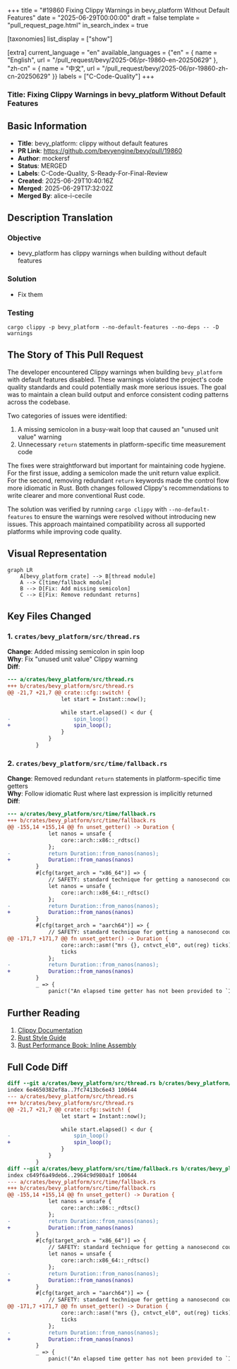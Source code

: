 +++
title = "#19860 Fixing Clippy Warnings in bevy_platform Without Default Features"
date = "2025-06-29T00:00:00"
draft = false
template = "pull_request_page.html"
in_search_index = true

[taxonomies]
list_display = ["show"]

[extra]
current_language = "en"
available_languages = {"en" = { name = "English", url = "/pull_request/bevy/2025-06/pr-19860-en-20250629" }, "zh-cn" = { name = "中文", url = "/pull_request/bevy/2025-06/pr-19860-zh-cn-20250629" }}
labels = ["C-Code-Quality"]
+++

### Title: Fixing Clippy Warnings in bevy_platform Without Default Features

## Basic Information
- **Title**: bevy_platform: clippy without default features
- **PR Link**: https://github.com/bevyengine/bevy/pull/19860
- **Author**: mockersf
- **Status**: MERGED
- **Labels**: C-Code-Quality, S-Ready-For-Final-Review
- **Created**: 2025-06-29T10:40:16Z
- **Merged**: 2025-06-29T17:32:02Z
- **Merged By**: alice-i-cecile

## Description Translation
### Objective
- bevy_platform has clippy warnings when building without default features

### Solution
- Fix them

### Testing
`cargo clippy -p bevy_platform --no-default-features --no-deps -- -D warnings`

## The Story of This Pull Request
The developer encountered Clippy warnings when building `bevy_platform` with default features disabled. These warnings violated the project's code quality standards and could potentially mask more serious issues. The goal was to maintain a clean build output and enforce consistent coding patterns across the codebase.

Two categories of issues were identified:
1. A missing semicolon in a busy-wait loop that caused an "unused unit value" warning
2. Unnecessary `return` statements in platform-specific time measurement code

The fixes were straightforward but important for maintaining code hygiene. For the first issue, adding a semicolon made the unit return value explicit. For the second, removing redundant `return` keywords made the control flow more idiomatic in Rust. Both changes followed Clippy's recommendations to write clearer and more conventional Rust code.

The solution was verified by running `cargo clippy` with `--no-default-features` to ensure the warnings were resolved without introducing new issues. This approach maintained compatibility across all supported platforms while improving code quality.

## Visual Representation

```mermaid
graph LR
    A[bevy_platform crate] --> B[thread module]
    A --> C[time/fallback module]
    B --> D[Fix: Add missing semicolon]
    C --> E[Fix: Remove redundant returns]
```

## Key Files Changed

### 1. `crates/bevy_platform/src/thread.rs`
**Change**: Added missing semicolon in spin loop  
**Why**: Fix "unused unit value" Clippy warning  
**Diff**:
```diff
--- a/crates/bevy_platform/src/thread.rs
+++ b/crates/bevy_platform/src/thread.rs
@@ -21,7 +21,7 @@ crate::cfg::switch! {
                 let start = Instant::now();
 
                 while start.elapsed() < dur {
-                    spin_loop()
+                    spin_loop();
                 }
             }
         }
```

### 2. `crates/bevy_platform/src/time/fallback.rs`
**Change**: Removed redundant `return` statements in platform-specific time getters  
**Why**: Follow idiomatic Rust where last expression is implicitly returned  
**Diff**:
```diff
--- a/crates/bevy_platform/src/time/fallback.rs
+++ b/crates/bevy_platform/src/time/fallback.rs
@@ -155,14 +155,14 @@ fn unset_getter() -> Duration {
             let nanos = unsafe {
                 core::arch::x86::_rdtsc()
             };
-            return Duration::from_nanos(nanos);
+            Duration::from_nanos(nanos)
         }
         #[cfg(target_arch = "x86_64")] => {
             // SAFETY: standard technique for getting a nanosecond counter on x86_64
             let nanos = unsafe {
                 core::arch::x86_64::_rdtsc()
             };
-            return Duration::from_nanos(nanos);
+            Duration::from_nanos(nanos)
         }
         #[cfg(target_arch = "aarch64")] => {
             // SAFETY: standard technique for getting a nanosecond counter of aarch64
@@ -171,7 +171,7 @@ fn unset_getter() -> Duration {
                 core::arch::asm!("mrs {}, cntvct_el0", out(reg) ticks);
                 ticks
             };
-            return Duration::from_nanos(nanos);
+            Duration::from_nanos(nanos)
         }
         _ => {
             panic!("An elapsed time getter has not been provided to `Instant`. Please use `Instant::set_elapsed(...)` before calling `Instant::now()`")
```

## Further Reading
1. [Clippy Documentation](https://doc.rust-lang.org/clippy/)
2. [Rust Style Guide](https://github.com/rust-dev-tools/fmt-rfcs/blob/master/guide/guide.md)
3. [Rust Performance Book: Inline Assembly](https://nnethercote.github.io/perf-book/inline-assembly.html)

## Full Code Diff
```diff
diff --git a/crates/bevy_platform/src/thread.rs b/crates/bevy_platform/src/thread.rs
index 6e4650382ef8a..7fc7413bc6e43 100644
--- a/crates/bevy_platform/src/thread.rs
+++ b/crates/bevy_platform/src/thread.rs
@@ -21,7 +21,7 @@ crate::cfg::switch! {
                 let start = Instant::now();
 
                 while start.elapsed() < dur {
-                    spin_loop()
+                    spin_loop();
                 }
             }
         }
diff --git a/crates/bevy_platform/src/time/fallback.rs b/crates/bevy_platform/src/time/fallback.rs
index c649f6a49deb6..2964c9d980a1f 100644
--- a/crates/bevy_platform/src/time/fallback.rs
+++ b/crates/bevy_platform/src/time/fallback.rs
@@ -155,14 +155,14 @@ fn unset_getter() -> Duration {
             let nanos = unsafe {
                 core::arch::x86::_rdtsc()
             };
-            return Duration::from_nanos(nanos);
+            Duration::from_nanos(nanos)
         }
         #[cfg(target_arch = "x86_64")] => {
             // SAFETY: standard technique for getting a nanosecond counter on x86_64
             let nanos = unsafe {
                 core::arch::x86_64::_rdtsc()
             };
-            return Duration::from_nanos(nanos);
+            Duration::from_nanos(nanos)
         }
         #[cfg(target_arch = "aarch64")] => {
             // SAFETY: standard technique for getting a nanosecond counter of aarch64
@@ -171,7 +171,7 @@ fn unset_getter() -> Duration {
                 core::arch::asm!("mrs {}, cntvct_el0", out(reg) ticks);
                 ticks
             };
-            return Duration::from_nanos(nanos);
+            Duration::from_nanos(nanos)
         }
         _ => {
             panic!("An elapsed time getter has not been provided to `Instant`. Please use `Instant::set_elapsed(...)` before calling `Instant::now()`")
```